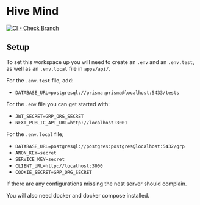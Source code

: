 
# Hive Mind

[![CI - Check Branch](https://github.com/benediktms/hive-mind/actions/workflows/check-branch.yml/badge.svg?branch=main)](https://github.com/benediktms/hive-mind/actions/workflows/check-branch.yml)

## Setup

To set this workspace up you will need to create an `.env` and an `.env.test`, as well as an `.env.local` file in `apps/api/`.

For the `.env.test` file, add:

- `DATABASE_URL=postgresql://prisma:prisma@localhost:5433/tests`

For the `.env` file you can get started with:

- `JWT_SECRET=GRP_ORG_SECRET`
- `NEXT_PUBLIC_API_URI=http://localhost:3001`

For the `.env.local` file;

- `DATABASE_URL=postgresql://postgres:postgres@localhost:5432/grp`
- `ANON_KEY=secret`
- `SERVICE_KEY=secret`
- `CLIENT_URL=http://localhost:3000`
- `COOKIE_SECRET=GRP_ORG_SECRET`

If there are any configurations missing the nest server should complain.

You will also need docker and docker compose installed.

